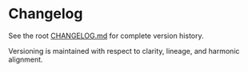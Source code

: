 # Changelog

See the root [CHANGELOG.md](../CHANGELOG.md) for complete version history.

Versioning is maintained with respect to clarity, lineage, and harmonic alignment.
